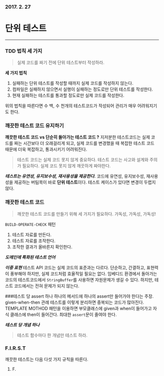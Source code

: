 ### 2017. 2. 27
# 단위 테스트
---
### TDD 법칙 세 가지
> 실제 코드를 짜기 전에 단위 테스트부터 작성하라.

**세 가지 법칙**
1. 실패하는 단위 테스트를 작성할 때까지 실제 코드를 작성하지 않는다.
2. 컴파일은 실패하지 않으면서 실행이 실패하는 정도로만 단위 테스트를 작성한다.
3. 현재 실패하는 테스트를 통과할 정도로만 실제 코드를 작성한다.

위의 법칙을 따른다면 수 백, 수 천개의 테스트코드가 작성되어 관리가 매우 어려워지기도 한다.

### 깨끗한 테스트 코드 유지하기
**깨끗한 테스트 코드 vs 단순히 돌아가는 테스트 코드 ?**
지저분한 테스트코드는 실제 코드를 짜는 시간보다 더 오래걸리게 되고, 실제 코드를 변경했을 때 복잡한 테스트 코드 때문에 더욱 복잡하고, 통과시키기 어려워진다.
> 테스트 코드는 실제 코드 못지 않게 중요하다. 테스트 코드는 사고와 설계와 주의가 필요하다. 실제 코드 못지 않게 깨끗하게 짜야한다. 

***테스트는 유연성, 유지보수성, 재사용성을 제공한다.***
코드에 유연성, 유지보수성, 재사용성을 제공하는 버팀목이 바로 **단위 테스트**이다. 테스트 케이스가 있다면 변경이 두렵지 않다. 

### 깨끗한 테스트 코드
> 깨끗한 테스트 코드를 만들기 위해 세 가지가 필요하다. 가독성, 가독성, 가독성!

```BUILD-OPERATE-CHECK``` 패턴
1. 테스트 자료를 만든다.
2. 테스트 자료를 조작한다.
3. 조작한 결과가 올바른지 확인한다.

***도메인에 특화된 테스트 언어***

***이중 표현***
테스트 API 코드는 실제 코드의 표준과는 다르다. 단순하고, 간결하고, 표현력이 풍부해야 하지만, 실제 코드처럼 효율적일 필요는 없다.
임베디드 환경에서 돌아가는 코드의 테스트코드에서 ```StringBuffer```를 사용하면 자원문제가 생길 수 있다. 하지만, 테스트 코드에서는 전혀 문제가 되지 않는다. 

###테스트 당 assert 하나
하나의 메서드에 하나의 assert만 들어가야 한다는 주장. 
given-when-then 관례
테스트를 이렇게 분리하면 중복되는 코드가 많아진다. TEMPLATE MOTHOD 패턴을 이용하면 부모클래스에 given과 when이 들어가고 자식 클래스에 then이 들어간다. 
최대한 ```assert```문이 줄여야 한다.

***테스트 당 개념 하나***
> 테스트 함수마다 한 개념만 테스트 하라.

### F.I.R.S.T
깨끗한 테스트는 다음 다섯 가지 규칙을 따른다.
1. F.


















